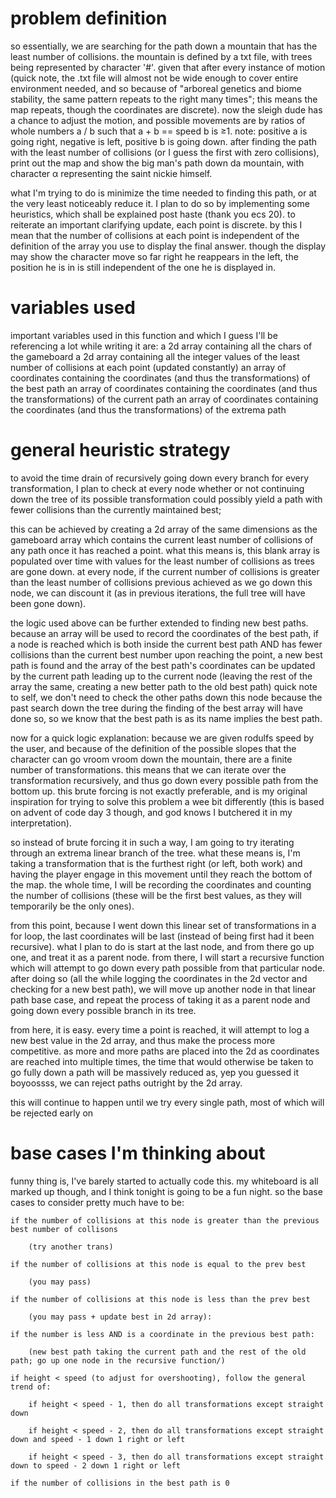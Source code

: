 # problem definition
so essentially, we are searching for the path down a mountain that has the least number of collisions. the mountain is defined by a txt file, with trees being represented by character '#'. given that after every instance of motion (quick note, the .txt file will almost not be wide enough to cover entire environment needed, and so because of "arboreal genetics and biome stability, the same pattern repeats to the right many times"; this means the map repeats, though the coordinates are discrete). now the sleigh dude has a chance to adjust the motion, and possible movements are by ratios of whole numbers a / b such that a + b == speed b is ≥1. note: positive a is going right, negative is left, positive b is going down. after finding the path with the least number of collisions (or I guess the first with zero collisions), print out the map and show the big man's path down da mountain, with character α representing the saint nickie himself.

what I'm trying to do is minimize the time needed to finding this path, or at the very least noticeably reduce it. I plan to do so by implementing some heuristics, which shall be explained post haste (thank you ecs 20). to reiterate an important clarifying update, each point is discrete. by this I mean that the number of collisions at each point is independent of the definition of the array you use to display the final answer. though the display may show the character move so far right he reappears in the left, the position he is in is still independent of the one he is displayed in.

# variables used
important variables used in this function and which I guess I'll be referencing a lot while writing it are:
    a 2d array containing all the chars of the gameboard
    a 2d array containing all the integer values of the least number of collisions at each point (updated constantly)
    an array of coordinates containing the coordinates (and thus the transformations) of the best path
    an array of coordinates containing the coordinates (and thus the transformations) of the current path
    an array of coordinates containing the coordinates (and thus the transformations) of the extrema path

# general heuristic strategy
to avoid the time drain of recursively going down every branch for every transformation, I plan to check at every node whether or not continuing down the tree of its possible transformation could possibly yield a path with fewer collisions than the currently maintained best;

this can be achieved by creating a 2d array of the same dimensions as the gameboard array which contains the current least number of collisions of any path once it has reached a point. what this means is, this blank array is populated over time with values for the least number of collisions as trees are gone down. at every node, if the current number of collisions is greater than the least number of collisions previous achieved as we go down this node, we can discount it (as in previous iterations, the full tree will have been gone down). 

the logic used above can be further extended to finding new best paths. because an array will be used to record the coordinates of the best path, if a node is reached which is both inside the current best path AND has fewer collisions than the current best number upon reaching the point, a new best path is found and the array of the best path's coordinates can be updated by the current path leading up to the current node (leaving the rest of the array the same, creating a new better path to the old best path) quick note to self, we don't need to check the other paths down this node because the past search down the tree during the finding of the best array will have done so, so we know that the best path is as its name implies the best path.

now for a quick logic explanation: because we are given rodulfs speed by the user, and because of the definition of the possible slopes that the character can go vroom vroom down the mountain, there are a finite number of transformations. this means that we can iterate over the transformation recursively, and thus go down every possible path from the bottom up. this brute forcing is not exactly preferable, and is my original inspiration for trying to solve this problem a wee bit differently (this is based on advent of code day 3 though, and god knows I butchered it in my interpretation). 

so instead of brute forcing it in such a way, I am going to try iterating through an extrema linear branch of the tree. what these means is, I'm taking a transformation that is the furthest right (or left, both work) and having the player engage in this movement until they reach the bottom of the map. the whole time, I will be recording the coordinates and counting the number of collisions (these will be the first best values, as they will temporarily be the only ones). 

from this point, because I went down this linear set of transformations in a for loop, the last coordinates will be last (instead of being first had it been recursive). what I plan to do is start at the last node, and from there go up one, and treat it as a parent node. from there, I will start a recursive function which will attempt to go down every path possible from that particular node. after doing so (all the while logging the coordinates in the 2d vector and checking for a new best path), we will move up another node in that linear path base case, and repeat the process of taking it as a parent node and going down every possible branch in its tree. 

from here, it is easy. every time a point is reached, it will attempt to log a new best value in the 2d array, and thus make the process more competitive. as more and more paths are placed into the 2d as coordinates are reached into multiple times, the time that would otherwise be taken to go fully down a path will be massively reduced as, yep you guessed it boyoossss, we can reject paths outright by the 2d array. 

this will continue to happen until we try every single path, most of which will be rejected early on

# base cases I'm thinking about
funny thing is, I've barely started to actually code this. my whiteboard is all marked up though, and I think tonight is going to be a fun night. so the base cases to consider pretty much have to be:

    if the number of collisions at this node is greater than the previous best number of collisons 
    
        (try another trans)
    
    if the number of collisions at this node is equal to the prev best 
    
        (you may pass)
    
    if the number of collisions at this node is less than the prev best 
        
        (you may pass + update best in 2d array):   
    
    if the number is less AND is a coordinate in the previous best path:
        
        (new best path taking the current path and the rest of the old path; go up one node in the recursive function/)
    
    if height < speed (to adjust for overshooting), follow the general trend of:
    
        if height < speed - 1, then do all transformations except straight down  
    
        if height < speed - 2, then do all transformations except straight down and speed - 1 down 1 right or left  
        
        if height < speed - 3, then do all transformations except straight down to speed - 2 down 1 right or left

    if the number of collisions in the best path is 0
